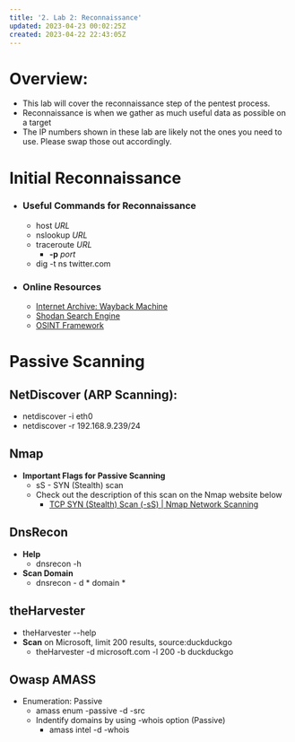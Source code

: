 ```yaml
---
title: '2. Lab 2: Reconnaissance'
updated: 2023-04-23 00:02:25Z
created: 2023-04-22 22:43:05Z
---
```

# Overview:
- This lab will cover the reconnaissance step of the pentest process.
- Reconnaissance is when we gather as much useful data as possible on a target
- The IP numbers shown in these lab are likely not the ones you need to use. Please swap those out accordingly.

# **Initial Reconnaissance**
- ### **Useful Commands for Reconnaissance**
	- host *URL*
	- nslookup *URL*
	- traceroute *URL*
		- **-p** _port_
	- dig -t ns twitter.com

- ### **Online Resources**
	- [Internet Archive: Wayback Machine](https://archive.org/web/)
	- [Shodan Search Engine](https://www.shodan.io/)
	- [OSINT Framework](https://osintframework.com/)

# **Passive Scanning**

## **NetDiscover (ARP Scanning):**
- netdiscover -i eth0
- netdiscover -r 192.168.9.239/24

## **Nmap**
- **Important Flags for Passive Scanning**
	- sS - SYN (Stealth) scan
	- Check out the description of this scan on the Nmap website below
		- [TCP SYN (Stealth) Scan (-sS) | Nmap Network Scanning](https://nmap.org/book/synscan.html)

## **DnsRecon**
- **Help**
	- dnsrecon -h
- **Scan Domain**
	- dnsrecon - d * domain *

## **theHarvester**
- theHarvester --help
- **Scan** on Microsoft, limit 200 results, source:duckduckgo
	- theHarvester -d microsoft.com -l 200 -b duckduckgo

## **Owasp AMASS**
- Enumeration: Passive
	- amass enum -passive -d <URL> -src
	- Indentify domains by using -whois option (Passive)
		- amass intel -d <url> -whois


